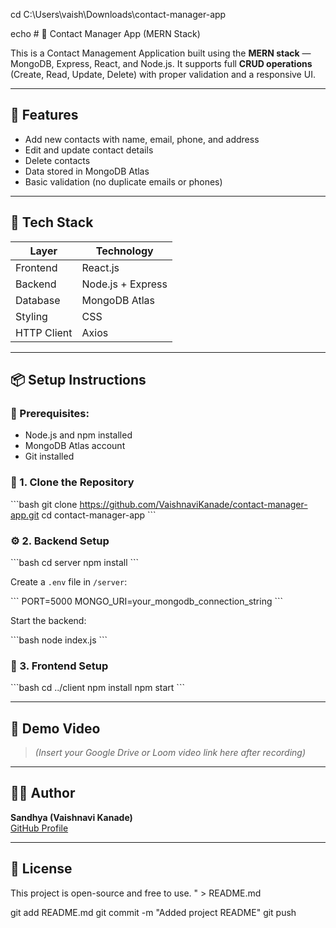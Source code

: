 cd C:\Users\vaish\Downloads\contact-manager-app

echo # 📇 Contact Manager App (MERN Stack)

This is a Contact Management Application built using the **MERN stack** — MongoDB, Express, React, and Node.js. It supports full **CRUD operations** (Create, Read, Update, Delete) with proper validation and a responsive UI.

---

## 🚀 Features

- Add new contacts with name, email, phone, and address
- Edit and update contact details
- Delete contacts
- Data stored in MongoDB Atlas
- Basic validation (no duplicate emails or phones)

---

## 🧠 Tech Stack

| Layer         | Technology |
|---------------|------------|
| Frontend      | React.js   |
| Backend       | Node.js + Express |
| Database      | MongoDB Atlas |
| Styling       | CSS        |
| HTTP Client   | Axios      |

---

## 📦 Setup Instructions

### 🔧 Prerequisites:
- Node.js and npm installed
- MongoDB Atlas account
- Git installed

### 📁 1. Clone the Repository

\`\`\`bash
git clone https://github.com/VaishnaviKanade/contact-manager-app.git
cd contact-manager-app
\`\`\`

### ⚙️ 2. Backend Setup

\`\`\`bash
cd server
npm install
\`\`\`

Create a `.env` file in `/server`:

\`\`\`
PORT=5000
MONGO_URI=your_mongodb_connection_string
\`\`\`

Start the backend:

\`\`\`bash
node index.js
\`\`\`

### 🎨 3. Frontend Setup

\`\`\`bash
cd ../client
npm install
npm start
\`\`\`

---

## 🎥 Demo Video

> *(Insert your Google Drive or Loom video link here after recording)*

---

## 🙋‍♀️ Author

**Sandhya (Vaishnavi Kanade)**  
[GitHub Profile](https://github.com/VaishnaviKanade)

---

## 📄 License

This project is open-source and free to use.
" > README.md

git add README.md
git commit -m "Added project README"
git push
